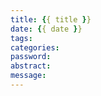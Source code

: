 ```yaml
---
title: {{ title }}
date: {{ date }}
tags:
categories: 
password: 
abstract: 
message: 
---
```


<meta name="referrer" content="no-referrer" />



<!--more-->